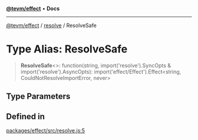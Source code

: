[**@tevm/effect**](../../README.md) • **Docs**

***

[@tevm/effect](../../modules.md) / [resolve](../README.md) / ResolveSafe

# Type Alias: ResolveSafe

> **ResolveSafe**\<\>: function(string, import('resolve').SyncOpts & import('resolve').AsyncOpts): import('effect/Effect').Effect\<string, CouldNotResolveImportError, never\>

## Type Parameters

## Defined in

[packages/effect/src/resolve.js:5](https://github.com/evmts/tevm-monorepo/blob/main/packages/effect/src/resolve.js#L5)
